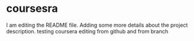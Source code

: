 # coursesra
I am editing the README file. Adding some more details about the project description.
testing coursera
editing from github
and from branch
